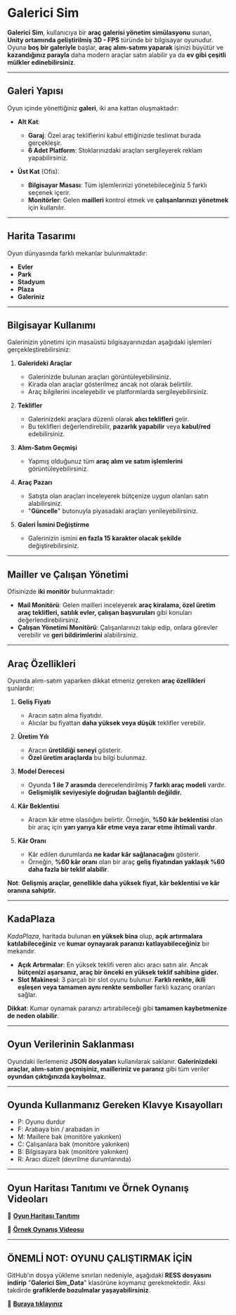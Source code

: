 # **Galerici Sim**

**Galerici Sim**, kullanıcıya bir **araç galerisi yönetim simülasyonu** sunan, **Unity ortamında geliştirilmiş 3D - FPS** türünde bir bilgisayar oyunudur. Oyuna **boş bir galeriyle** başlar, **araç alım-satımı yaparak** işinizi büyütür ve **kazandığınız parayla** daha modern araçlar satın alabilir ya da **ev gibi çeşitli mülkler edinebilirsiniz**.

---
## **Galeri Yapısı**
Oyun içinde yönettiğiniz **galeri**, iki ana kattan oluşmaktadır:

- **Alt Kat**:
  - **Garaj**: Özel araç tekliflerini kabul ettiğinizde teslimat burada gerçekleşir.
  - **6 Adet Platform**: Stoklarınızdaki araçları sergileyerek reklam yapabilirsiniz.

- **Üst Kat** (Ofis):
  - **Bilgisayar Masası**: Tüm işlemlerinizi yönetebileceğiniz 5 farklı seçenek içerir.
  - **Monitörler**: Gelen **mailleri** kontrol etmek ve **çalışanlarınızı yönetmek** için kullanılır.

---
## **Harita Tasarımı**
Oyun dünyasında farklı mekanlar bulunmaktadır:
- **Evler**
- **Park**
- **Stadyum**
- **Plaza**
- **Galeriniz**

---
## **Bilgisayar Kullanımı**
Galerinizin yönetimi için masaüstü bilgisayarınızdan aşağıdaki işlemleri gerçekleştirebilirsiniz:

1. **Galerideki Araçlar**  
   - Galerinizde bulunan araçları görüntüleyebilirsiniz.
   - Kirada olan araçlar gösterilmez ancak not olarak belirtilir.
   - Araç bilgilerini inceleyebilir ve platformlarda sergileyebilirsiniz.

2. **Teklifler**  
   - Galerinizdeki araçlara düzenli olarak **alıcı teklifleri** gelir.
   - Bu teklifleri değerlendirebilir, **pazarlık yapabilir** veya **kabul/red** edebilirsiniz.

3. **Alım-Satım Geçmişi**  
   - Yapmış olduğunuz tüm **araç alım ve satım işlemlerini** görüntüleyebilirsiniz.

4. **Araç Pazarı**  
   - Satışta olan araçları inceleyerek bütçenize uygun olanları satın alabilirsiniz.
   - "**Güncelle**" butonuyla piyasadaki araçları yenileyebilirsiniz.

5. **Galeri İsmini Değiştirme**  
   - Galerinizin ismini **en fazla 15 karakter olacak şekilde** değiştirebilirsiniz.

---
## **Mailler ve Çalışan Yönetimi**
Ofisinizde **iki monitör** bulunmaktadır:

- **Mail Monitörü**: Gelen mailleri inceleyerek **araç kiralama, özel üretim araç teklifleri, satılık evler, çalışan başvuruları** gibi konuları değerlendirebilirsiniz.
- **Çalışan Yönetimi Monitörü**: Çalışanlarınızı takip edip, onlara görevler verebilir ve **geri bildirimlerini** alabilirsiniz.

---
## **Araç Özellikleri**
Oyunda alım-satım yaparken dikkat etmeniz gereken **araç özellikleri** şunlardır:

1. **Geliş Fiyatı**  
   - Aracın satın alma fiyatıdır.
   - Alıcılar bu fiyattan **daha yüksek veya düşük** teklifler verebilir.

2. **Üretim Yılı**  
   - Aracın **üretildiği seneyi** gösterir.
   - **Özel üretim araçlarda** bu bilgi bulunmaz.

3. **Model Derecesi**  
   - Oyunda **1 ile 7 arasında** derecelendirilmiş **7 farklı araç modeli** vardır.
   - **Gelişmişlik seviyesiyle doğrudan bağlantılı değildir.**

4. **Kâr Beklentisi**  
   - Aracın kâr etme olasılığını belirtir. Örneğin, **%50 kâr beklentisi** olan bir araç için **yarı yarıya kâr etme veya zarar etme ihtimali vardır**.

5. **Kâr Oranı**  
   - Kâr edilen durumlarda **ne kadar kâr sağlanacağını** gösterir.
   - Örneğin, **%60 kâr oranı** olan bir araç **geliş fiyatından yaklaşık %60 daha fazla bir teklif alabilir**.

**Not**: **Gelişmiş araçlar, genellikle daha yüksek fiyat, kâr beklentisi ve kâr oranına sahiptir.**

---
## **KadaPlaza**
*KadaPlaza*, haritada bulunan **en yüksek bina** olup, **açık artırmalara katılabileceğiniz** ve **kumar oynayarak paranızı katlayabileceğiniz** bir mekandır.

- **Açık Artırmalar**: En yüksek teklifi veren alıcı aracı satın alır. Ancak **bütçenizi aşarsanız, araç bir önceki en yüksek teklif sahibine gider.**
- **Slot Makinesi**: 3 parçalı bir slot oyunu bulunur. **Farklı renkte, ikili eşleşen veya tamamen aynı renkte semboller** farklı kazanç oranları sağlar.

**Dikkat**: Kumar oynamak paranızı artırabileceği gibi **tamamen kaybetmenize de neden olabilir**.

---
## **Oyun Verilerinin Saklanması**
Oyundaki ilerlemeniz **JSON dosyaları** kullanılarak saklanır. **Galerinizdeki araçlar, alım-satım geçmişiniz, mailleriniz ve paranız** gibi tüm veriler **oyundan çıktığınızda kaybolmaz**.

---
## **Oyunda Kullanmanız Gereken Klavye Kısayolları**
- P: Oyunu durdur
- F: Arabaya bin / arabadan in
- M: Maillere bak (monitöre yakınken)
- C: Çalışanlara bak (monitöre yakınken)
- B: Bilgisayara bak (monitöre yakınken)
- R: Aracı düzelt (devrilme durumlarında)

---
## **Oyun Haritası Tanıtımı ve Örnek Oynanış Videoları**
🔗 **[Oyun Haritası Tanıtımı](https://drive.google.com/file/d/1kVmsv6AIbUeCC3PIiznkAzWYgXiUT1qE/view?usp=sharing)**

🔗 **[Örnek Oynanış Videosu](https://drive.google.com/file/d/1nSUYMMUdIxcZ2sMOIU_zDmfbkDIQYBUS/view?usp=sharing)**

---
## **ÖNEMLİ NOT: OYUNU ÇALIŞTIRMAK İÇİN**
GitHub’ın dosya yükleme sınırları nedeniyle, aşağıdaki **RESS dosyasını indirip** "**Galerici Sim_Data**" klasörüne koymanız gerekmektedir. Aksi takdirde **grafiklerde bozulmalar yaşayabilirsiniz**.

🔗 **[Buraya tıklayınız](https://drive.google.com/file/d/1ZeLCsqdqiTXAt6rI6DwENGt1Kl7ckAsa/view?usp=sharing)**


